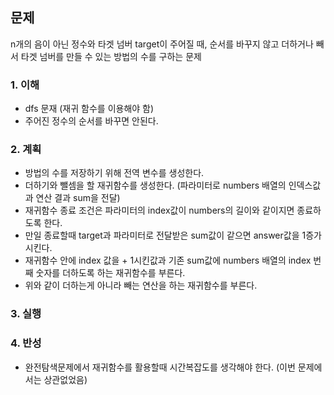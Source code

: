 ## 문제
n개의 음이 아닌 정수와 타겟 넘버 target이 주어질 때, 순서를 바꾸지 않고 더하거나 빼서 타겟 넘버를 만들 수 있는 방법의 수를 구하는 문제

### 1. 이해
- dfs 문재 (재귀 함수를 이용해야 함)
- 주어진 정수의 순서를 바꾸면 안된다.

### 2. 계획
- 방법의 수를 저장하기 위해 전역 변수를 생성한다.
- 더하기와 뺄셈을 할 재귀함수를 생성한다. (파라미터로 numbers 배열의 인덱스값과 연산 결과 sum을 전달) 
- 재귀함수 종료 조건은 파라미터의 index값이 numbers의 길이와 같이지면 종료하도록 한다.
- 만일 종료할때 target과 파라미터로 전달받은 sum값이 같으면 answer값을 1증가시킨다.
- 재귀함수 안에 index 값을 + 1시킨값과 기존 sum값에 numbers 배열의 index 번째 숫자를 더하도록 하는 재귀함수를 부른다.
- 위와 같이 더하는게 아니라 빼는 연산을 하는 재귀함수를 부른다.

### 3. 실행

### 4. 반성
- 완전탐색문제에서 재귀함수를 활용할때 시간복잡도를 생각해야 한다. (이번 문제에서는 상관없었음)

